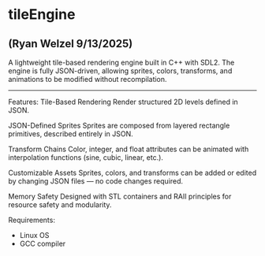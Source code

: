 # tileEngine

## (Ryan Welzel 9/13/2025)

A lightweight tile-based rendering engine built in C++ with SDL2.
The engine is fully JSON-driven, allowing sprites, colors, transforms, and animations to be modified without recompilation.

---

Features:
Tile-Based Rendering
Render structured 2D levels defined in JSON.

JSON-Defined Sprites
Sprites are composed from layered rectangle primitives, described entirely in JSON.

Transform Chains
Color, integer, and float attributes can be animated with interpolation functions (sine, cubic, linear, etc.).

Customizable Assets
Sprites, colors, and transforms can be added or edited by changing JSON files — no code changes required.

Memory Safety
Designed with STL containers and RAII principles for resource safety and modularity.


Requirements:
- Linux OS
- GCC compiler
